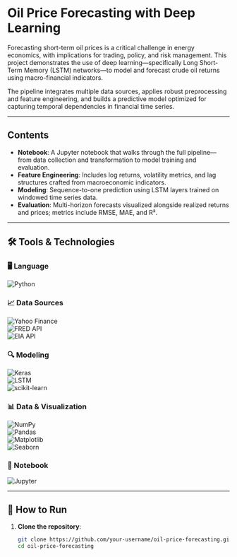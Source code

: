 # Oil Price Forecasting with Deep Learning

Forecasting short-term oil prices is a critical challenge in energy economics, with implications for trading, policy, and risk management. This project demonstrates the use of deep learning—specifically Long Short-Term Memory (LSTM) networks—to model and forecast crude oil returns using macro-financial indicators.

The pipeline integrates multiple data sources, applies robust preprocessing and feature engineering, and builds a predictive model optimized for capturing temporal dependencies in financial time series.

---

## Contents

- **Notebook**: A Jupyter notebook that walks through the full pipeline—from data collection and transformation to model training and evaluation.
- **Feature Engineering**: Includes log returns, volatility metrics, and lag structures crafted from macroeconomic indicators.
- **Modeling**: Sequence-to-one prediction using LSTM layers trained on windowed time series data.
- **Evaluation**: Multi-horizon forecasts visualized alongside realized returns and prices; metrics include RMSE, MAE, and R².

---

## 🛠 Tools & Technologies

### 🖥️ Language  
![Python](https://img.shields.io/badge/Python-3776AB?logo=python&logoColor=white)

### 📈 Data Sources  
![Yahoo Finance](https://img.shields.io/badge/Yahoo%20Finance-6001D2?logo=yahoo&logoColor=white)  
![FRED API](https://img.shields.io/badge/FRED-003057?logo=fred&logoColor=white)  
![EIA API](https://img.shields.io/badge/EIA%20API-005f73?logo=usenergy&logoColor=white)

### 🔍 Modeling  
![Keras](https://img.shields.io/badge/Keras-D00000?logo=keras&logoColor=white)  
![LSTM](https://img.shields.io/badge/LSTM-Recurrent%20Neural%20Network-orange)  
![scikit-learn](https://img.shields.io/badge/scikit--learn-f7931e?logo=scikit-learn&logoColor=white)

### 📊 Data & Visualization  
![NumPy](https://img.shields.io/badge/NumPy-013243?logo=numpy&logoColor=white)  
![Pandas](https://img.shields.io/badge/Pandas-150458?logo=pandas&logoColor=white)  
![Matplotlib](https://img.shields.io/badge/Matplotlib-11557c?logo=matplotlib&logoColor=white)  
![Seaborn](https://img.shields.io/badge/Seaborn-008080?logo=python&logoColor=white)

### 📓 Notebook  
![Jupyter](https://img.shields.io/badge/Jupyter-F37626?logo=jupyter&logoColor=white)

---

## 🚀 How to Run

1. **Clone the repository**:
   ```bash
   git clone https://github.com/your-username/oil-price-forecasting.git
   cd oil-price-forecasting
